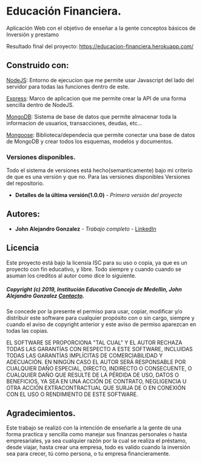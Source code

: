 # Educación Financiera.
Aplicación Web con el objetivo de enseñar a la gente conceptos básicos de Inversión y prestamo

Resultado final del proyecto: https://educacion-financiera.herokuapp.com/

## Construido con:

[NodeJS](https://nodejs.org/es/): Entorno de ejecucion que me permite usar Javascript del lado del servidor para todas las funciones dentro de este.

[Express](https://expressjs.com/): Marco de aplicacion que me permite crear la API de una forma sencilla dentro de NodeJS.

[MongoDB](https://www.mongodb.com/es): Sistema de base de datos que permite almacenar toda la informacion de usuarios, transacciones, deudas, etc...

[Mongoose](https://mongoosejs.com/): Biblioteca/dependecia que permite conectar una base de datos de MongoDB y crear todos los esquemas, modelos y documentos.

### Versiones disponibles.

Todo el sistema de versiones está hecho(semanticamente) bajo mi criterio de que es una versión y que no. Para las versiones disponibles Versiones del repositorio.
* **Detalles de la última versión(1.0.0)** - *Primera versión del proyecto*

## Autores:
* **John Alejandro Gonzalez** - *Trabajo completo* - [LinkedIn](https://www.linkedin.com/in/j84486b177/)
## Licencia
Este proyecto está bajo la licensia ISC para su uso o copia, ya que es un proyecto con fin educativo, y libre. Todo siempre y cuando cuando se asuman los creditos al autor como dice lo siguiente.

##### Copyright (c) 2019, Institución Educativa Concejo de Medellin, John Alejandro Gonzalez [Contacto](johnalejandrog.g4@gmail.com).

Se concede por la presente el permiso para usar, copiar, modificar y/o 
distribuir este software para cualquier propósito con o sin cargo, 
siempre y cuando el aviso de copyright anterior y este aviso de permiso 
aparezcan en todas las copias.

EL SOFTWARE SE PROPORCIONA "TAL CUAL" Y EL AUTOR RECHAZA TODAS LAS 
GARANTÍAS CON RESPECTO A ESTE SOFTWARE, INCLUIDAS TODAS LAS GARANTÍAS 
IMPLÍCITAS DE COMERCIABILIDAD Y ADECUACIÓN. EN NINGÚN CASO EL AUTOR SERÁ 
RESPONSABLE POR CUALQUIER DAÑO ESPECIAL, DIRECTO, INDIRECTO O CONSECUENTE, 
O CUALQUIER DAÑO QUE RESULTE DE LA PÉRDIDA DE USO, DATOS O BENEFICIOS, YA 
SEA EN UNA ACCIÓN DE CONTRATO, NEGLIGENCIA U OTRA ACCIÓN EXTRACONTRACTUAL
QUE SURJA DE O EN CONEXIÓN CON EL USO O RENDIMIENTO DE ESTE SOFTWARE.

## Agradecimientos.

Este trabajo se realizó con la intención de enseñarle a la gente  de una forma practica y sencilla como manejar sus finanzas personales o hasta empresariales, ya sea cualquier razón por la cual se realiza el préstamo, desde viajar, hasta crear una empresa, todo es valido cuando la inversión sea para crecer, tú como persona, o tu empresa financieramente.
